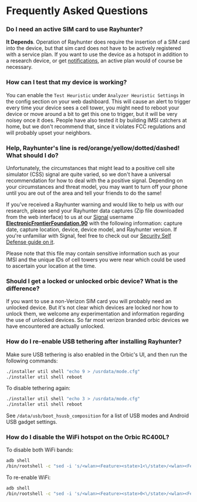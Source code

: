 # Frequently Asked Questions

### Do I need an active SIM card to use Rayhunter?

**It Depends**. Operation of Rayhunter does require the insertion of a SIM card into the device, but that sim card does not have to be actively registered with a service plan. If you want to use the device as a hotspot in addition to a research device, or get [notifications](./configuration.md), an active plan would of course be necessary.

### How can I test that my device is working?
You can enable the `Test Heuristic` under `Analyzer Heuristic Settings` in the config section on your web dashboard. This will cause an alert to trigger every time your device sees a cell tower, you might need to reboot your device or move around a bit to get this one to trigger, but it will be very noisey once it does. People have also tested it by building IMSI catchers at home, but we don't recommend that, since it violates FCC regulations and will probably upset your neighbors.

<a name="red"></a>

### Help, Rayhunter's line is red/orange/yellow/dotted/dashed! What should I do?

Unfortunately, the circumstances that might lead to a positive cell site simulator (CSS) signal are quite varied, so we don't have a universal recommendation for how to deal with the a positive signal. Depending on your circumstances and threat model, you may want to turn off your phone until you are out of the area and tell your friends to do the same!

If you've received a Rayhunter warning and would like to help us with our research, please send your Rayhunter data captures (Zip file downloaded from the web interface) to us at our [Signal](https://signal.org/) username [**ElectronicFrontierFoundation.90**](https://signal.me/#eu/HZbPPED5LyMkbTxJsG2PtWc2TXxPUR1OxBMcJGLOPeeCDGPuaTpOi5cfGRY6RrGf) with the following information: capture date, capture location, device, device model, and Rayhunter version. If you're unfamiliar with Signal, feel free to check out our [Security Self Defense guide on it](https://ssd.eff.org/module/how-to-use-signal).

Please note that this file may contain sensitive information such as your IMSI and the unique IDs of cell towers you were near which could be used to ascertain your location at the time.


### Should I get a locked or unlocked orbic device? What is the difference?

If you want to use a non-Verizon SIM card you will probably need an unlocked device. But it's not clear which devices are locked nor how to unlock them, we welcome any experimentation and information regarding the use of unlocked devices. So far most verizon branded orbic devices we have encountered are actually unlocked.

### How do I re-enable USB tethering after installing Rayhunter?

Make sure USB tethering is also enabled in the Orbic's UI, and then run the following commands:

```sh
./installer util shell "echo 9 > /usrdata/mode.cfg"
./installer util shell reboot
```

To disable tethering again:

```sh
./installer util shell "echo 3 > /usrdata/mode.cfg"
./installer util shell reboot
```

See `/data/usb/boot_hsusb_composition` for a list of USB modes and Android USB gadget settings.


### How do I disable the WiFi hotspot on the Orbic RC400L?

To disable both WiFi bands:

```sh
adb shell
/bin/rootshell -c "sed -i 's/<wlan><Feature><state>1<\/state>/<wlan><Feature><state>0<\/state>/g' /usrdata/data/usr/wlan/wlan_conf_6174.xml && reboot"
```

To re-enable WiFi:

```sh
adb shell
/bin/rootshell -c "sed -i 's/<wlan><Feature><state>0<\/state>/<wlan><Feature><state>1<\/state>/g' /usrdata/data/usr/wlan/wlan_conf_6174.xml && reboot"
```
